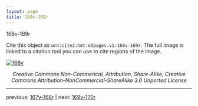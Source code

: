 ```yaml
---
layout: page
title: 168v-169r
---
```


168v-169r

Cite this object as `urn:cite2:hmt:e3pages.v1:168v-169r`.  The full image is linked to a citation tool you can use to cite regions of the image.

[![168v](http://www.homermultitext.org/iipsrv?IIIF=/project/homer/pyramidal/deepzoom/hmt/e3bifolio/v1/null.tif/full/800,/0/default.jpg)](http://www.homermultitext.org/ict2/?urn=urn:cite2:hmt:e3bifolio.v1:null) 

<p style="text-align: center; font-style: italic;">Creative Commons Non-Commerical, Attribution, Share-Alike, Creative Commons Attribution-NonCommercial-ShareAlike 3.0 Unported License</p>

---

previous: [167v-168r](../167v-168r/) | next: [169v-170r](../169v-170r/)